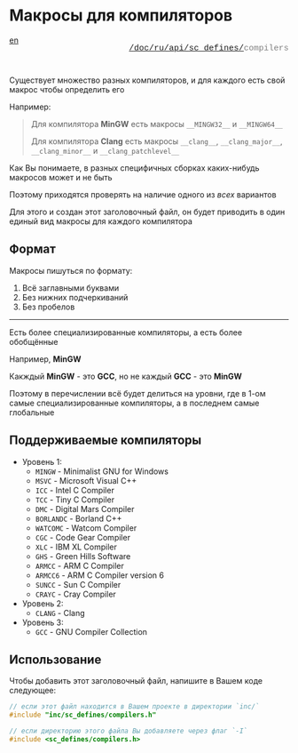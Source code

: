 # Макросы для компиляторов

<div style="display: flex; justify-content: space-between; margin-bottom: 25px">
  <a href="/doc/sc_defines/compilers.md">en</a>

  <p style="text-align: right;
            color: gray;
            font-size: 15px;
            font-family: 'Jetbrains Mono', SFMono-Regular, Consolas, 'Liberation Mono', Menlo, monospace, Arial">
      <a href="/README.md">/</a><a href="/doc/index.md">doc/</a><a href="/doc/ru/index.md">ru/</a><a href="/doc/ru/api/index.md">api/</a><a href="/doc/ru/api/sc_defines/index.md">sc_defines/</a>compilers
  </p>
</div>

Существует множество разных компиляторов,
и для каждого есть свой макрос чтобы определить его

Например:

> Для компилятора **MinGW** есть макросы `__MINGW32__` и `__MINGW64__`
>
> Для компилятора **Clang** есть макросы `__clang__`, `__clang_major__`, `__clang_minor__` и `__clang_patchlevel__`

Как Вы понимаете, в разных специфичных сборках каких-нибудь
макросов может и не быть

Поэтому приходятся проверять на наличие одного из _всех_ вариантов

Для этого и создан этот заголовочный файл,
он будет приводить в один единый вид макросы для каждого компилятора

## Формат

Макросы пишуться по формату:
1. Всё заглавными буквами
2. Без нижних подчеркиваний
3. Без пробелов

---

Есть более специализированные компиляторы,
а есть более обобщённые

Например, **MinGW**

Какждый **MinGW** - это **GCC**,
но не каждый **GCC** - это **MinGW**

Поэтому в перечислении всё будет делиться на уровни,
где в 1-ом самые специализированные компиляторы,
а в последнем самые глобальные

## Поддерживаемые компиляторы

+ Уровень 1:
    + `MINGW` - Minimalist GNU for Windows
    + `MSVC` - Microsoft Visual C++
    + `ICC` - Intel C Compiler
    + `TCC` - Tiny C Compiler
    + `DMC` - Digital Mars Compiler
    + `BORLANDC` - Borland C++
    + `WATCOMC` - Watcom Compiler
    + `CGC` - Code Gear Compiler
    + `XLC` - IBM XL Compiler
    + `GHS` - Green Hills Software
    + `ARMCC` - ARM C Compiler
    + `ARMCC6` - ARM C Compiler version 6
    + `SUNCC` - Sun C Compiler
    + `CRAYC` - Cray Compiler
+ Уровень 2:
    + `CLANG` - Clang
+ Уровень 3:
    + `GCC` - GNU Compiler Collection

## Использование

Чтобы добавить этот заголовочный файл,
напишите в Вашем коде следующее:

```c
// если этот файл находится в Вашем проекте в директории `inc/`
#include "inc/sc_defines/compilers.h"

// если директорию этого файла Вы добавляете через флаг `-I`
#include <sc_defines/compilers.h>
```